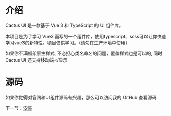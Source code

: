 # 介绍

Cactus UI 是一款基于 Vue 3 和 TypeScript 的 UI 组件库。

本项目是为了学习 Vue3 而写的一个组件库，使用typescript、scss可以让你快速学习vue3的新特性。项目仅供学习。（请勿在生产环境中使用）
 
如果你不满框架原生样式, 不必担心类名命名的问题，覆盖样式也是可以的, 同时 Cactus UI 还支持移动端</显示

# 源码

如果你觉得对官网和UI组件源码有兴趣，那么可以访问我的 GitHub 查看源码

下一节：[安装](#/doc/install)